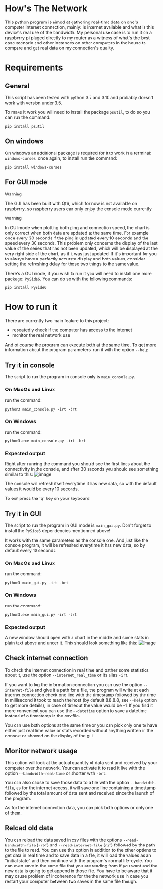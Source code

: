 # How's The Network
This python program is aimed at gathering real-time data on one's computer internet connection, mainly: is internet available and what is this device's real use of the bandwidth.
My personal use case is to run it on a raspberry pi pluged directly to my router as a witness of what's the best case scenario and other instances on other computers in the house to compare and get real data on my connection's quality.



# Requirements
## General
This script has been tested with python 3.7 and 3.10 and probably doesn't work with version under 3.5.

To make it work you will need to install the package `psutil`, to do so you can run the command:
```
pip install psutil
```

## On windows
On windows an additional package is required for it to work in a terminal: `windows-curses`, once again, to install run the command:
```
pip install windows-curses
```

## For GUI mode

> [!WARNING]
> The GUI has been built with Qt6, which for now is not available on raspberry, so raspberry users can only enjoy the console mode currently

> [!WARNING]
> In GUI mode when plotting both ping and connection speed, the chart is only correct when both data are updated at the same time. For example once every 30 seconds if the ping is updated every 10 seconds and the speed every 30 seconds. This problem only concerns the display of the last value of the series that has not been updated, which will be displayed at the very right side of the chart, as if it was just updated. If it's important for you to always have a perfectly accurate display and both values, consider setting the refreshing delay for those two things to the same value.

There's a GUI mode, if you wish to run it you will need to install one more package: `PySide6`. You can do so with the following commands:
```
pip install PySide6
```

# How to run it

There are currently two main feature to this project:
  - repeatedly check if the computer has access to the internet
  - monitor the real network use

And of course the program can execute both at the same time.
To get more information about the program parameters, run it with the option `--help`

## Try it in console

The script to run the program in console only is `main_console.py`.

### On MacOs and Linux
run the command:
```
python3 main_console.py -irt -brt
```
### On Windows
run the command:
```
python3.exe main_console.py -irt -brt
```
### Expected output

Right after running the command you should see the first lines about the connectivity in the console, and after 30 seconds you should see something similar to this:
![image](https://github.com/lesquoyb/HowsTheNetwork/assets/6374469/c662ad75-fb00-4220-9d3c-5094d5c944f6)

The console will refresh itself everytime it has new data, so with the default values it would be every 10 seconds.

To exit press the 'q' key on your keyboard

## Try it in GUI

The script to run the program in GUI mode is `main_gui.py`. Don't forget to install the `PySide6` dependencies mentionned above!

It works with the same parameters as the console one. And just like the console program, it will be refreshed everytime it has new data, so by default every 10 seconds.

### On MacOs and Linux
run the command:
```
python3 main_gui.py -irt -brt
```
### On Windows
run the command:
```
python3.exe main_gui.py -irt -brt
```
### Expected output

A new window should open with a chart in the middle and some stats in plain text above and under it. This should look something like this:
![image](https://github.com/lesquoyb/HowsTheNetwork/assets/6374469/17515510-c49d-4cd3-b9a1-90d9a4813cc7)


## Check internet connection

To check the internet connection in real time and gather some statistics about it, use the option `--internet_real_time` or its alias `-irt`.

If you want to log the information connection you can use the option `--internet-file` and give it a path for a file, the program will write at each internet connection check one line 
with the timestamp followed by the time in millisecond it took to reach the host (by default 8.8.8.8, see `--help` option to get more details), in case of timeout the value would be -1. If you find it more convenient you can use the `--datetime` option to save a datetime instead of a timestamp in the csv file.

You can use both options at the same time or you can pick only one to have either just real time value or stats recorded without anything written in the console or showed on the display of the gui.

## Monitor network usage

This option will look at the actual quantity of data sent and received by your computer over the network. Your can activate it to read it live with the option `--bandwidth-real-time` or shorter with `-brt`.

You can also chose to save those data to a file with the option `--bandwidth-file`, as for the internet access, it will save one line containing a timestamp followed by the total amount of
data sent and received since the launch of the program.

As for the internet connection data, you can pick both options or only one of them.

## Reload old data

You can reload the data saved in csv files with the options `--read-bandwidth-file` (`-rbf`) and `--read-internet-file` (`rif`) followed by the path to the file to read.
You can use this option in addition to the other options to get data in real time and to save data in a file, it will load the values as an "initial state" and then continue with the program's normal life-cycle. You can even save in the same file that you are reading from if you want and the new data is going to get append in those file. You have to be aware that it may cause problem of incoherence for the the network use in case you restart your computer between two saves in the same file though.


